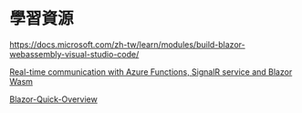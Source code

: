 # 學習資源

https://docs.microsoft.com/zh-tw/learn/modules/build-blazor-webassembly-visual-studio-code/

[Real-time communication with Azure Functions, SignalR service and Blazor Wasm](https://dev.to/madebygps/real-time-communication-with-azure-functions-signalr-service-and-blazor-wasm-f0e)

[Blazor-Quick-Overview](https://github.com/vulcanlee/Blazor-Quick-Overview)

